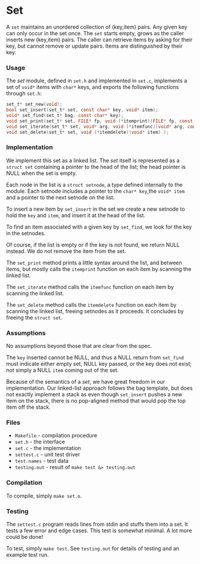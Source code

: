 # Set

A `set` maintains an unordered collection of (key,item) pairs. Any given key can only occur in the set once.
The `set` starts empty, grows as the caller inserts new (key,item) pairs.
The caller can retrieve items by asking for their key, but cannot remove or update pairs. Items are distinguished by their key.

### Usage

The *set* module, defined in `set.h` and implemented in `set.c`, implements a set of `void*` items with `char*` keys, and exports the following functions through `set.h`:

```c
set_t* set_new(void);
bool set_insert(set_t* set, const char* key, void* item);
void* set_find(set_t* bag, const char* key);
void set_print(set_t* set, FILE* fp, void (*itemprint)(FILE* fp, const char* key, void* item) );
void set_iterate(set_t* set, void* arg, void (*itemfunc)(void* arg, const char* key, void* item) );
void set_delete(set_t* set, void (*itemdelete)(void* item) );

```

### Implementation

We implement this set as a linked list.
The *set* itself is represented as a `struct set` containing a pointer to the head of the list; the head pointer is NULL when the set is empty.

Each node in the list is a `struct setnode`, a type defined internally to the module.
Each setnode includes a pointer to the `char* key`,the `void* item` and a pointer to the next setnode on the list.

To insert a new item by `set_insert` in the set we create a new setnode to hold the `key` and `item`, and insert it at the head of the list.

To find an item associated with a given key by `set_find`, we look for the key in the setnodes.

Of course, if the list is empty or if the key is not found, we return NULL instead.
We do not remove the item from the set. 

The `set_print` method prints a little syntax around the list, and between items, but mostly calls the `itemprint` function on each item by scanning the linked list.

The `set_iterate` method calls the `itemfunc` function on each item by scanning the linked list.

The `set_delete` method calls the `itemdelete` function on each item by scanning the linked list, freeing setnodes as it proceeds.
It concludes by freeing the `struct set`.

### Assumptions

No assumptions beyond those that are clear from the spec.

The `key` inserted cannot be NULL, and thus a NULL return from `set_find` must indicate either empty set, NULL key passed, or the key does not exist; not simply a NULL `item` coming out of the set.

Because of the semantics of a *set*, we have great freedom in our implementation.
Our linked-list approach follows the bag template, but does not exactly implement a stack as even though `set_insert` pushes a new item on the stack, there is no pop-aligned method that would pop the top item off the stack.

### Files

* `Makefile` - compilation procedure
* `set.h` - the interface
* `set.c` - the implementation
* `settest.c` - unit test driver
* `test.names` - test data
* `testing.out` - result of `make test &> testing.out`

### Compilation

To compile, simply `make set.o`.

### Testing

The `settest.c` program reads lines from stdin and stuffs them into a set.
It tests a few error and edge cases.
This test is somewhat minimal.
A lot more could be done!

To test, simply `make test`.
See `testing.out` for details of testing and an example test run.
